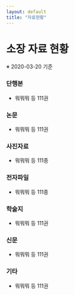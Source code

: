 ```yaml
---
layout: default
title: "자료현황"
---
```

<div class="py-3 text-center" >
	<div class="container">
		<div class="row">
			<div class="mx-auto col-lg-5 col-md-7 col-10">
				<h1>소장 자료 현황</h1>
			</div>
		</div>
	</div>
</div>


※ 2020-03-20 기준

### 단행본
- 뭐뭐뭐 등 111권

### 논문
- 뭐뭐뭐 등 111권

### 사진자료
- 뭐뭐뭐 등 111종

### 전자파일
- 뭐뭐뭐 등 111종

### 학술지
- 뭐뭐뭐 등 111권

### 신문
- 뭐뭐뭐 등 111권

### 기타
- 뭐뭐뭐 등 111권
